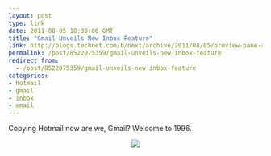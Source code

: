 ```yaml
---
layout: post
type: link
date: 2011-08-05 18:38:00 GMT
title: "Gmail Unveils New Inbox Feature"
link: http://blogs.technet.com/b/next/archive/2011/08/05/preview-pane-revolution.aspx
permalink: /post/8522075359/gmail-unveils-new-inbox-feature
redirect_from: 
  - /post/8522075359/gmail-unveils-new-inbox-feature
categories:
- hotmail
- gmail
- inbox
- email
---
```

Copying Hotmail now are we, Gmail? Welcome to 1996. <p style="text-align:center"><img src="http://blogs.technet.com/cfs-filesystemfile.ashx/__key/communityserver-blogs-components-weblogfiles/00-00-00-80-73-metablogapi/2425.huffpoedit_5F00_lg_5F00_5F45A0FB.jpg"/></p>